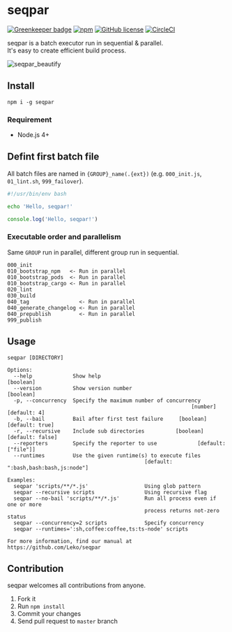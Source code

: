# seqpar

[![Greenkeeper badge](https://badges.greenkeeper.io/Leko/seqpar.svg)](https://greenkeeper.io/)
[![npm](https://img.shields.io/npm/v/seqpar.svg)](https://www.npmjs.com/package/seqpar)
[![GitHub license](https://img.shields.io/github/license/Leko/seqpar.svg)](https://github.com/Leko/seqpar/blob/master/LICENSE)
[![CircleCI](https://circleci.com/gh/Leko/seqpar/tree/master.svg?style=svg)](https://circleci.com/gh/Leko/seqpar/tree/master)

seqpar is a batch executor run in sequential &amp; parallel.  
It's easy to create efficient build process.

![seqpar_beautify](https://user-images.githubusercontent.com/1424963/37290004-8183a70e-264e-11e8-9a00-e723715a6e60.gif)

## Install
```
npm i -g seqpar
```

### Requirement
- Node.js 4+

## Defint first batch file
All batch files are named in `{GROUP}_name(.{ext})` (e.g. `000_init.js`, `01_lint.sh`, `999_failover`).

```sh
#!/usr/bin/env bash

echo 'Hello, seqpar!'
```

```js
console.log('Hello, seqpar!')
```

### Executable order and parallelism
Same `GROUP` run in parallel, different group run in sequential.

```
000_init
010_bootstrap_npm   <- Run in parallel
010_bootstrap_pods  <- Run in parallel
010_bootstrap_cargo <- Run in parallel
020_lint
030_build
040_tag                <- Run in parallel
040_generate_changelog <- Run in parallel
040_prepublish         <- Run in parallel
999_publish
```

## Usage
```
seqpar [DIRECTORY]

Options:
  --help             Show help                                         [boolean]
  --version          Show version number                               [boolean]
  -p, --concurrency  Specify the maximum number of concurrency
                                                           [number] [default: 4]
  -b, --bail         Bail after first test failure     [boolean] [default: true]
  -r, --recursive    Include sub directories          [boolean] [default: false]
  --reporters        Specify the reporter to use             [default: ["file"]]
  --runtimes         Use the given runtime(s) to execute files
                                            [default: ":bash,bash:bash,js:node"]

Examples:
  seqpar 'scripts/**/*.js'                  Using glob pattern
  seqpar --recursive scripts                Using recursive flag
  seqpar --no-bail 'scripts/**/*.js'        Run all process even if one or more
                                            process returns not-zero status
  seqpar --concurrency=2 scripts            Specify concurrency
  seqpar --runtimes=':sh,coffee:coffee,ts:ts-node' scripts

For more information, find our manual at https://github.com/Leko/seqpar
```

## Contribution
seqpar welcomes all contributions from anyone.

1. Fork it
1. Run `npm install`
1. Commit your changes
1. Send pull request to `master` branch
